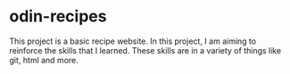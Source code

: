 # odin-recipes
This project is a basic recipe website. In this project, I am aiming to reinforce the skills that I learned. These skills are in a variety of things like git, html and more.